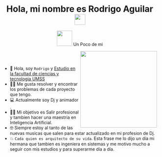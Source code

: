 <h1 align="center">Hola, mi nombre es Rodrigo Aguilar <img src="https://media.giphy.com/media/hvRJCLFzcasrR4ia7z/giphy.gif" width="35"></h1>
<p align="center">	
 <picture><img src = "https://github.com/7oSkaaa/7oSkaaa/blob/main/Images/about_me.gif?raw=true" width = 50px></picture> Un Poco de mi

<picture> <img align="right" src="https://github.com/7oSkaaa/7oSkaaa/blob/main/Images/Right_Side.gif?raw=true" width = 250px></picture>

<br><br>

- :school: Hola, soy `Rodrigo` y [Estudio en la facultad de ciencias y tecnologia UMSS](http://fcyt.umss.edu.bo/) 
- :technologist: Me gusta resolver y encontrar los problemas de cada proyecto que tengo.
- :computer: Actualmente soy Dj y animador .
- :student: Mi objetivo es Salir profesional y tambien hacer una maestria en Inteligencia Artificial.
- :nerd_face: Siempre estoy al tanto de las nuevas musicas que salen para estar actualizado en mi profesion de Dj.
- :boom: `Cada quien es arquitecto de su vida`. Esta frase me lo dijo un día mi hermana que tambien es ingeniera en sistemas y me motivo mucho a seguir con mis estudios y para superarme día a día.
<br>
